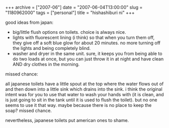 +++
archive = ["2007-06"]
date = "2007-06-04T13:00:00"
slug = "1180962000"
tags = ["personal"]
title = "hishashiburi ni"
+++

good ideas from japan:

- big/little flush options on toilets. choice is always nice.
- lights with fluorescent lining (i think) so that when you turn them off,
  they give off a soft blue glow for about 20 minutes. no more turning off
  the lights and being completely blind.
- washer and dryer in the same unit. sure, it keeps you from being able to
  do two loads at once, but you can just throw it in at night and have
  clean AND dry clothes in the morning.

missed chance:

all japanese toilets have a little spout at the top where the water flows
out of and then down into a little sink which drains into the sink.
i think the original intent was for you to use that water to wash your
hands with (it is clean, and is just going to sit in the tank until it is
used to flush the toilet). but no one seems to use it that way. maybe
because there is no place to keep the soap? missed chance.

nevertheless, japanese toilets put american ones to shame.

